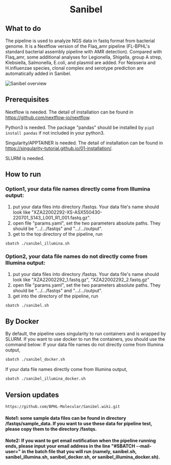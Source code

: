 <h1 align="center">Sanibel</h1>

## What to do
The pipeline is used to analyze NGS data in fastq format from bacterial genome. It is a Nextflow version of the Flaq_amr pipeline (FL-BPHL's standard bacterial assembly pipeline with AMR detection). Compared with Flaq_amr, some additional analyses for Legionella, Shigella, group A strep, Klebsiella, Salmonella, E.coli, and plasmid are added. For Neisseria and H.influenzae species, clonal complex and serotype prediction are automatically added in Sanibel.    




![Sanibel overview](https://github.com/BPHL-Molecular/Sanibel/assets/16695937/cc657de2-47f5-4f9a-a19f-3934d018e071)







## Prerequisites
Nextflow is needed. The detail of installation can be found in https://github.com/nextflow-io/nextflow.

Python3 is needed. The package "pandas" should be installed by ``` pip3 install pandas ``` if not included in your python3.

Singularity/APPTAINER is needed. The detail of installation can be found in https://singularity-tutorial.github.io/01-installation/.

SLURM is needed.


## How to run

### Option1, your data file names directly come from Illumina output: 
1. put your data files into directory /fastqs. Your data file's name should look like "XZA22002292-XS-ASX550430-220701_S143_L001_R1_001.fastq.gz". 
2. open file "params.yaml", set the two parameters absolute paths. They should be ".../.../fastqs" and ".../.../output". 
3. get to the top directory of the pipeline, run 
```bash
sbatch ./sanibel_illumina.sh
```
### Option2, your data file names do not directly come from Illumina output: 
1. put your data files into directory /fastqs. Your data file's name should look like "XZA22002292_1.fastq.gz", "XZA22002292_2.fastq.gz" 
2. open file "params.yaml", set the two parameters absolute paths. They should be ".../.../fastqs" and ".../.../output". 
3. get into the directory of the pipeline, run 
```bash
sbatch ./sanibel.sh
```

## By Docker
By default, the pipeline uses singularity to run containers and is wrapped by SLURM. If you want to use docker to run the containers, you should use the command below:
If your data file names do not directly come from Illumina output,
```bash
sbatch ./sanibel_docker.sh
```
If your data file names directly come from Illumina output,
```bash
sbatch ./sanibel_illumina_docker.sh
```

## Version updates
    https://github.com/BPHL-Molecular/Sanibel.wiki.git
    
#### Note1: some sample data files can be found in directory /fastqs/sample_data. If you want to use these data for pipeline test, please copy them to the directory /fastqs.
#### Note2: If you want to get email notification when the pipeline running ends, please input your email address in the line "#SBATCH --mail-user=<EMAIL>" in the batch file that you will run (namely, sanibel.sh, sanibel_illumina.sh, sanibel_docker.sh, or sanibel_illumina_docker.sh). 

